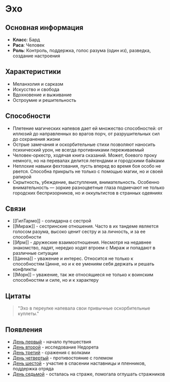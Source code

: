 # Эхо

## Основная информация
- **Класс**: Бард
- **Раса**: Человек
- **Роль**: Контроль, поддержка, голос разума (один из), разведка, создание настроения

## Характеристики
- Меланхолия и сарказм
- Искусство и свобода
- Вдохновение и выживание
- Остроумие и решительность

## Способности
- Плетение магических напевов дает ей множество способностей: от иллюзий до направленных во врагов порч, от разрушительных сил до сохранения жизни
- Острые замечания и оскорбительные стихи позволяют наносить психический урон, не всегда противниками переживаемый
- Человек-оркестр, ходячая книга сказаний. Может, боевого проку немного, но на перевалах делится легендами и городскими байками
- Неплохие навыки фехтования, пусть вперед во время боя особо не рвется. Способна прикрыть не только с помощью магии, но и своей рапирой
- Скрытность, убеждение, выступления, внимательность. Особенно внимательность — зоркие разноцветные глаза подмечают не только городских беспризорников, но и оккультистов в странных одеяниях

## Связи
- [[ГилТармо]] - солидарна с сестрой
- [[Мираж]] - сестринские отношения. Часто в их тандеме является голосом разума, высоко ценит сестру и за личность, и за ее способности
- [[Ирм]] - дружеские взаимоотношения. Несмотря на недавнее знакомство, ладят, нередко ходят втроем с Мираж и попадают в различные ситуации
- [[Цинна]] - уважение и интерес. Относится не только к способностям Цинне, но и к ее умениям себя держать и решать конфликты
- [[Морн]] – уважение, так же относящиеся не только к воинским способностям и силе, но и к характеру 

## Цитаты
> "Эхо в переулке напевала свои привычные оскорбительные куплеты."

## Появления
- [День первый](obsidian://open?vault=Project%20LUX&file=%D0%9E%D1%82%D1%87%D0%B5%D1%82%D1%8B%2F%D0%94%D0%B5%D0%BD%D1%8C%20%D0%BF%D0%B5%D1%80%D0%B2%D1%8B%D0%B9) - начало путешествия
- [День второй](obsidian://open?vault=Project%20LUX&file=%D0%9E%D1%82%D1%87%D0%B5%D1%82%D1%8B%2F%D0%94%D0%B5%D0%BD%D1%8C%20%D0%B2%D1%82%D0%BE%D1%80%D0%BE%D0%B9) - исследование Недорета
- [День третий](obsidian://open?vault=Project%20LUX&file=%D0%9E%D1%82%D1%87%D0%B5%D1%82%D1%8B%2F%D0%94%D0%B5%D0%BD%D1%8C%20%D1%82%D1%80%D0%B5%D1%82%D0%B8%D0%B9) - сражения с волками
- [День четвертый](obsidian://open?vault=Project%20LUX&file=%D0%9E%D1%82%D1%87%D0%B5%D1%82%D1%8B%2F%D0%94%D0%B5%D0%BD%D1%8C%20%D1%87%D0%B5%D1%82%D0%B2%D0%B5%D1%80%D1%8B%D0%B9) - противостояние с големом 
- [День шестой](obsidian://open?vault=Project%20LUX&file=%D0%9E%D1%82%D1%87%D0%B5%D1%82%D1%8B%2F%D0%94%D0%B5%D0%BD%D1%8C%20%D1%88%D0%B5%D1%81%D1%82%D0%BE%D0%B9) - участие в спасении наставницы и пленников, поддержка отряда
- [День седьмой](obsidian://open?vault=Project%20LUX&file=Отчеты%2FДень%20седьмой) - осталась на страже, помогала оглушать стражников
